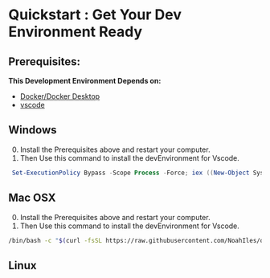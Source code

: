 # Quickstart : Get Your Dev Environment Ready

## Prerequisites:
 **This Development Environment Depends on:**
+ [Docker/Docker Desktop ](https://www.docker.com/products/docker-desktop)
+ [vscode](https://www.docker.com/products/docker-desktop)

## Windows
0. Install the Prerequisites above and restart your computer.
1. Then Use this command to install the devEnvironment for Vscode.
```ps1
 Set-ExecutionPolicy Bypass -Scope Process -Force; iex ((New-Object System.Net.WebClient).DownloadString('https://raw.github.com/NoahIles/quickstart/devEnvs/installEnv.ps1')) 
```

## Mac OSX
0. Install the Prerequisites above and restart your computer.
1. Then Use this command to install the devEnvironment for Vscode.
```sh
/bin/bash -c "$(curl -fsSL https://raw.githubusercontent.com/NoahIles/quickstart/devEnvs/installEnv.sh)"

```

## Linux 

